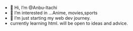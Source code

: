 - 👋 Hi, I’m @Anbu-Itachi
- 👀 I’m interested in ...Anime, movies,sports
- 🌱 I’m just starting my web dev journey.
- currently learning html. will be open to ideas and advice.


<!---
Anbu-Itachi/Anbu-Itachi is a ✨ special ✨ repository because its `README.md` (this file) appears on your GitHub profile.
You can click the Preview link to take a look at your changes.
--->
